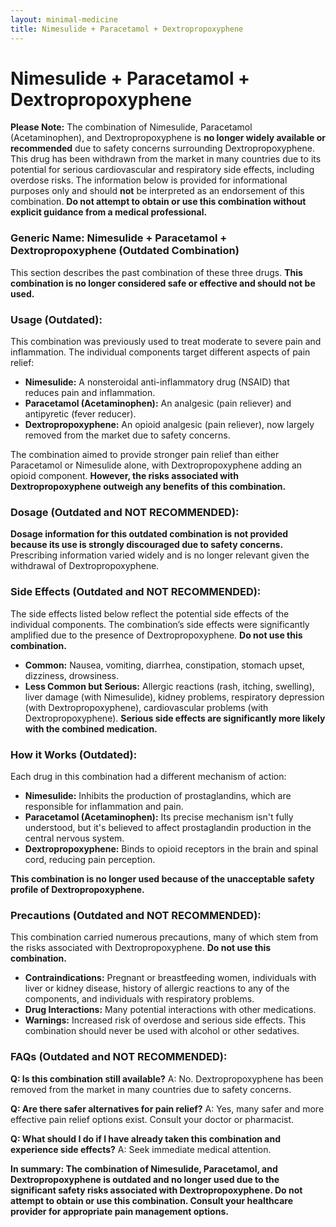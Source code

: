 ```yaml
---
layout: minimal-medicine
title: Nimesulide + Paracetamol + Dextropropoxyphene
---
```


# Nimesulide + Paracetamol + Dextropropoxyphene
**Please Note:** The combination of Nimesulide, Paracetamol (Acetaminophen), and Dextropropoxyphene is **no longer widely available or recommended** due to safety concerns surrounding Dextropropoxyphene.  This drug has been withdrawn from the market in many countries due to its potential for serious cardiovascular and respiratory side effects, including overdose risks.  The information below is provided for informational purposes only and should **not** be interpreted as an endorsement of this combination.  **Do not attempt to obtain or use this combination without explicit guidance from a medical professional.**


### Generic Name:  Nimesulide + Paracetamol + Dextropropoxyphene (Outdated Combination)

This section describes the past combination of these three drugs.  **This combination is no longer considered safe or effective and should not be used.**

### Usage (Outdated):

This combination was previously used to treat moderate to severe pain and inflammation.  The individual components target different aspects of pain relief:

* **Nimesulide:** A nonsteroidal anti-inflammatory drug (NSAID) that reduces pain and inflammation.
* **Paracetamol (Acetaminophen):** An analgesic (pain reliever) and antipyretic (fever reducer).
* **Dextropropoxyphene:** An opioid analgesic (pain reliever), now largely removed from the market due to safety concerns.

The combination aimed to provide stronger pain relief than either Paracetamol or Nimesulide alone, with Dextropropoxyphene adding an opioid component.  **However, the risks associated with Dextropropoxyphene outweigh any benefits of this combination.**

### Dosage (Outdated and NOT RECOMMENDED):

**Dosage information for this outdated combination is not provided because its use is strongly discouraged due to safety concerns.**  Prescribing information varied widely and is no longer relevant given the withdrawal of Dextropropoxyphene.

### Side Effects (Outdated and NOT RECOMMENDED):

The side effects listed below reflect the potential side effects of the individual components.  The combination’s side effects were significantly amplified due to the presence of Dextropropoxyphene.  **Do not use this combination.**

* **Common:** Nausea, vomiting, diarrhea, constipation, stomach upset, dizziness, drowsiness.
* **Less Common but Serious:**  Allergic reactions (rash, itching, swelling), liver damage (with Nimesulide), kidney problems, respiratory depression (with Dextropropoxyphene), cardiovascular problems (with Dextropropoxyphene).  **Serious side effects are significantly more likely with the combined medication.**


### How it Works (Outdated):

Each drug in this combination had a different mechanism of action:

* **Nimesulide:** Inhibits the production of prostaglandins, which are responsible for inflammation and pain.
* **Paracetamol (Acetaminophen):**  Its precise mechanism isn't fully understood, but it's believed to affect prostaglandin production in the central nervous system.
* **Dextropropoxyphene:** Binds to opioid receptors in the brain and spinal cord, reducing pain perception.

**This combination is no longer used because of the unacceptable safety profile of Dextropropoxyphene.**


### Precautions (Outdated and NOT RECOMMENDED):

This combination carried numerous precautions, many of which stem from the risks associated with Dextropropoxyphene.  **Do not use this combination.**

* **Contraindications:**  Pregnant or breastfeeding women, individuals with liver or kidney disease, history of allergic reactions to any of the components, and individuals with respiratory problems.
* **Drug Interactions:**  Many potential interactions with other medications.
* **Warnings:**  Increased risk of overdose and serious side effects.  This combination should never be used with alcohol or other sedatives.


### FAQs (Outdated and NOT RECOMMENDED):

**Q: Is this combination still available?** A: No.  Dextropropoxyphene has been removed from the market in many countries due to safety concerns.

**Q:  Are there safer alternatives for pain relief?** A: Yes, many safer and more effective pain relief options exist.  Consult your doctor or pharmacist.

**Q: What should I do if I have already taken this combination and experience side effects?** A: Seek immediate medical attention.



**In summary: The combination of Nimesulide, Paracetamol, and Dextropropoxyphene is outdated and no longer used due to the significant safety risks associated with Dextropropoxyphene.  Do not attempt to obtain or use this combination. Consult your healthcare provider for appropriate pain management options.**
